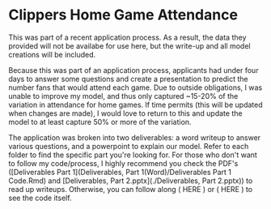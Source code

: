 # Clippers Home Game Attendance
This was part of a recent application process. As a result, the data they provided will not be availabe for use here, but the write-up and all model creations will be included.

Because this was part of an application process, applicants had under four days to answer some questions and create a presentation to predict the number fans that would attend each game. Due to outside obligations, I was unable to improve my model, and thus only captured ~15-20% of the variation in attendance for home games. If time permits (this will be updated when changes are made), I would love to return to this and update the model to at least capture 50% or more of the variation.

The application was broken into two deliverables: a word writeup to answer various questions, and a powerpoint to explain our model. Refer to each folder to find the specific part you're looking for. For those who don't want to follow my code/process, I highly recommend you check the PDF's ([Deliverables Part 1](Deliverables, Part 1(Word)/Deliverables Part 1 Code.Rmd) and [Deliverables, Part 2.pptx](./Deliverables, Part 2.pptx)) to read up writeups. Otherwise, you can follow along ( HERE ) or ( HERE ) to see the code itself.
